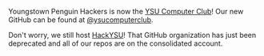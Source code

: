 Youngstown Penguin Hackers is now the [YSU Computer Club](https://ysucomputerclub.com)! Our new GitHub can be found at [@ysucomputerclub](https://github.com/ysucomputerclub).

Don't worry, we still host [HackYSU](https://hackysu.com)! That GitHub organization has just been deprecated and all of our repos are on the consolidated account.
